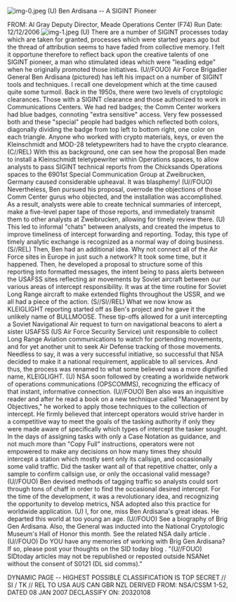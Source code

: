 ![img-0.jpeg](img-0.jpeg)
(U) Ben Ardisana -- A SIGINT Pioneer

FROM: Al Gray
Deputy Director, Meade Operations Center (F74)
Run Date: 12/12/2006
![img-1.jpeg](img-1.jpeg)
(U) There are a number of SIGINT processes today which are taken for granted, processes which were started years ago but the thread of attribution seems to have faded from collective memory. I felt it opportune therefore to reflect back upon the creative talents of one SIGINT pioneer, a man who stimulated ideas which were "leading edge" when he originally promoted those initiatives.
(U//FOUO) Air Force Brigadier General Ben Ardisana (pictured) has left his impact on a number of SIGINT tools and techniques. I recall one development which at the time caused quite some turmoil. Back in the 1950s, there were two levels of cryptologic clearances. Those with a SIGINT clearance and those authorized to work in Communications Centers. We had red badges; the Comm Center workers had blue badges, connoting "extra sensitive" access. Very few possessed both and these "special" people had badges which reflected both colors, diagonally dividing the badge from top left to bottom right, one color on each triangle. Anyone who worked with crypto materials, keys, or even the Kleinschmidt and MOD-28 teletypewriters had to have the crypto clearance.
(C//REL) With this as background, one can see how the proposal Ben made to install a Kleinschmidt teletypewriter within Operations spaces, to allow analysts to pass SIGINT technical reports from the Chicksands Operations spaces to the 6901st Special Communication Group at Zweibrucken, Germany caused considerable upheaval. It was blasphemy!
(U//FOUO) Nevertheless, Ben pursued his proposal, overrode the objections of those Comm Center gurus who objected, and the installation was accomplished. As a result, analysts were able to create technical summaries of intercept, make a five-level paper tape of those reports, and immediately transmit them to other analysts at Zweibrucken, allowing for timely review there.
(U) This led to informal "chats" between analysts, and created the impetus to improve timeliness of intercept forwarding and reporting. Today, this type of timely analytic exchange is recognized as a normal way of doing business.
(S//REL) Then, Ben had an additional idea. Why not connect all of the Air Force sites in Europe in just such a network? It took some time, but it happened. Then, he developed a proposal to structure some of this reporting into formatted messages, the intent being to pass alerts between the USAFSS sites reflecting air movements by Soviet aircraft between our various areas of intercept responsibility. It was at the time routine for Soviet Long Range aircraft to make extended flights throughout the USSR, and we all had a piece of the action.
(S//SI//REL) What we now know as KLEIGLIGHT reporting started off as Ben's project and he gave it the unlikely name of BULLMOOSE. These tip-offs allowed for a unit intercepting a Soviet Navigational Air request to turn on navigational beacons to alert a sister USAFSS (US Air Force Security Service) unit responsible to collect Long Range Aviation communications to watch for portending movements, and for yet another unit to seek Air Defense tracking of those movements. Needless to say, it was a very successful initiative, so successful that NSA decided to make it a national requirement, applicable to all services. And thus, the process was renamed to what some believed was a more dignified name, KLEIGLIGHT.
(U) NSA soon followed by creating a worldwide network of operations communications (OPSCOMMS), recognizing the efficacy of that instant, informative connection.
(U//FOUO) Ben also was an inquisitive reader and after he read a book on a new technique called "Management by Objectives," he worked to apply those techniques to the collection of intercept. He firmly believed that intercept operators would strive harder in a competitive way to meet the goals of the tasking authority if only they were made aware of specifically which types of intercept the tasker sought. In the days of assigning tasks with only a Case Notation as guidance, and not much more than "Copy Full" instructions, operators were not empowered to make any decisions on how many times they should intercept a station which mostly sent only its callsign, and occasionally some valid traffic. Did the tasker want all of that repetitive chatter, only a sample to confirm callsign use, or only the occasional valid message?
(U//FOUO) Ben devised methods of tagging traffic so analysts could sort through tons of chaff in order to find the occasional desired intercept. For the time of the development, it was a revolutionary idea, and recognizing the opportunity to develop metrics, NSA adopted also this practice for worldwide application.
(U) I, for one, miss Ben Ardisana's great ideas. He departed this world at too young an age.
(U//FOUO) See a biography of Brig Gen Ardisana. Also, the General was inducted into the National Cryptologic Museum's Hall of Honor this month. See the related NSA daily article .
(U//FOUO) Do YOU have any memories of working with Brig Gen Ardisana? If so, please post your thoughts on the SID today blog .
"(U//FOUO) SIDtoday articles may not be republished or reposted outside NSANet without the consent of S0121 (DL sid comms)."

DYNAMIC PAGE -- HIGHEST POSSIBLE CLASSIFICATION IS TOP SECRET // SI / TK // REL TO USA AUS CAN GBR NZL DERIVED FROM: NSA/CSSM 1-52, DATED 08 JAN 2007 DECLASSIFY ON: 20320108
